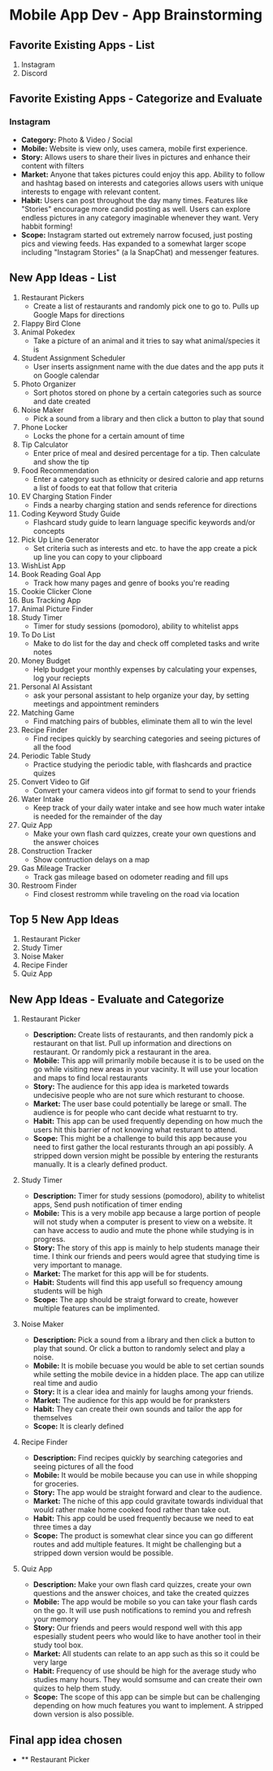 Mobile App Dev - App Brainstorming
===

## Favorite Existing Apps - List
1. Instagram
2. Discord

## Favorite Existing Apps - Categorize and Evaluate
### Instagram
   - **Category:** Photo & Video / Social 
   - **Mobile:** Website is view only, uses camera, mobile first experience.
   - **Story:** Allows users to share their lives in pictures and enhance their content with filters
   - **Market:** Anyone that takes pictures could enjoy this app. Ability to follow and hashtag based on interests and categories allows users with unique interests to engage with relevant content.
   - **Habit:** Users can post throughout the day many times. Features like "Stories" encourage more candid posting as well. Users can explore endless pictures in any category imaginable whenever they want. Very habbit forming!
   - **Scope:** Instagram started out extremely narrow focused, just posting pics and viewing feeds. Has expanded to a somewhat larger scope including "Instagram Stories" (a la SnapChat) and messenger features. 

## New App Ideas - List
1. Restaurant Pickers
   - Create a list of restaurants and randomly pick one to go to. Pulls up Google Maps for directions
2. Flappy Bird Clone
3. Animal Pokedex
    - Take a picture of an animal and it tries to say what animal/species it is
4. Student Assignment Scheduler
    - User inserts assignment name with the due dates and the app puts it on Google calendar 
5. Photo Organizer
    - Sort photos stored on phone by a certain categories such as source and date created
6. Noise Maker
    - Pick a sound from a library and then click a button to play that sound
7. Phone Locker
    - Locks the phone for a certain amount of time
8. Tip Calculator
    - Enter price of meal and desired percentage for a tip. Then calculate and show the tip
9. Food Recommendation
    - Enter a category such as ethnicity or desired calorie and app returns a list of foods to eat that follow that criteria
10. EV Charging Station Finder
    - Finds a nearby charging station and sends reference for directions
11. Coding Keyword Study Guide
    - Flashcard study guide to learn language specific keywords and/or concepts
12. Pick Up Line Generator
    - Set criteria such as interests and etc. to have the app create a pick up line you can copy to your clipboard
13. WishList App
14. Book Reading Goal App
    - Track how many pages and genre of books you're reading
15. Cookie Clicker Clone
16. Bus Tracking App
17. Animal Picture Finder
18. Study Timer 
    - Timer for study sessions (pomodoro), ability to whitelist apps
19. To Do List
    - Make to do list for the day and check off completed tasks and write notes
20. Money Budget 
    - Help budget your monthly expenses by calculating your expenses, log your reciepts
21. Personal AI Assistant
    - ask your personal assistant to help organize your day, by setting meetings and appointment reminders
22. Matching Game
    - Find matching pairs of bubbles, eliminate them all to win the level
23. Recipe Finder
    - Find recipes quickly by searching categories and seeing pictures of all the food
24. Periodic Table Study
    - Practice studying the periodic table, with flashcards and practice quizes
25. Convert Video to Gif
    - Convert your camera videos into gif format to send to your friends
26. Water Intake
    - Keep track of your daily water intake and see how much water intake is needed for the remainder of the day
27. Quiz App
    - Make your own flash card quizzes, create your own questions and the answer choices
28. Construction Tracker
    - Show contruction delays on a map
29. Gas Mileage Tracker
    - Track gas mileage based on odometer reading and fill ups
30. Restroom Finder
    - Find closest restromm while traveling on the road via location

## Top 5 New App Ideas
1. Restaurant Picker
2. Study Timer
3. Noise Maker
4. Recipe Finder
5. Quiz App

## New App Ideas - Evaluate and Categorize
1. Restaurant Picker
   - **Description:** Create lists of restaurants, and then randomly pick a restaurant on that list. Pull up information and directions on restaurant. Or randomly pick a restaurant in the area.
   - **Mobile:** This app will primarily mobile because it is to be used on the go while visiting new areas in your vacinity. It will use your location and maps to find local restaurants
   - **Story:** The audience for this app idea is marketed towards undecisive people who are not sure which resturant to choose. 
   - **Market:** The user base could potentially be larege or small. The audience is for people who cant decide what restuarnt to try.
   - **Habit:** This app can be used frequently depending on how much the users hit this barrier of not knowing what resturant to attend.
   - **Scope:** This might be a challenge to build this app because you need to first gather the local resturants through an api possibly. A stripped down version might be possible by entering the resturants manually. It is a clearly defined product.

2. Study Timer
   - **Description:** Timer for study sessions (pomodoro), ability to whitelist apps, Send push notification of timer ending
   - **Mobile:** This is a very mobile app because a large portion of people will not study when a computer is present to view on a website. It can have access to audio and mute the phone while studying is in progress. 
   - **Story:** The story of this app is mainly to help students manage their time. I think our friends and peers would agree that studying time is very important to manage.
   - **Market:** The market for this app will be for students.
   - **Habit:** Students will find this app usefull so frequency amoung students will be high
   - **Scope:** The app should be straigt forward to create, however multiple features can be implimented.
 
3. Noise Maker
   - **Description:** Pick a sound from a library and then click a button to play that sound. Or click a button to randomly select and play a noise.
   - **Mobile:** It is mobile becuase you would be able to set certian sounds while setting the mobile device in a hidden place. The app can utilize real time and audio
   - **Story:** It is a clear idea and mainly for laughs among your friends.
   - **Market:** The audience for this app would be for pranksters
   - **Habit:** They can create their own sounds and tailor the app for themselves
   - **Scope:** It is clearly defined

4. Recipe Finder
   - **Description:** Find recipes quickly by searching categories and seeing pictures of all the food
   - **Mobile:** It would be mobile because you can use in while shopping for groceries.
   - **Story:** The app would be straight forward and clear to the audience.
   - **Market:** The niche of this app could gravitate towards individual that would rather make home cooked food rather than take out.
   - **Habit:** This app could be used frequently because we need to eat three times a day
   - **Scope:** The product is somewhat clear since you can go different routes and add multiple features. It might be challenging but a stripped  down version would be possible.

5. Quiz App
   - **Description:** Make your own flash card quizzes, create your own questions and the answer choices, and take the created quizzes
   - **Mobile:** The app would be mobile so you can take your flash cards on the go. It will use push notifications to remind you and refresh your memory
   - **Story:** Our friends and peers would respond well with this app espesially student peers who would like to have another tool in their study tool box.
   - **Market:** All students can relate to an app such as this so it could be very large
   - **Habit:** Frequency of use should be high for the average study who studies many hours. They would somsume and can create their own quizes to help them study.
   - **Scope:** The scope of this app can be simple but can be challenging depending on how much features you want to implement. A stripped down version is also possible.
## Final app idea chosen
   - ** Restaurant Picker
